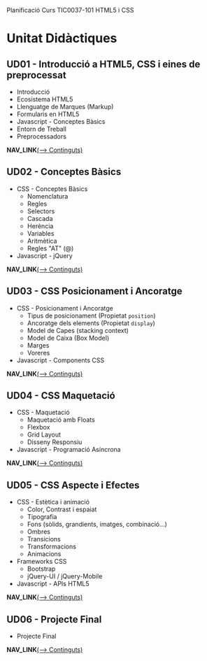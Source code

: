 Planificació Curs TIC0037-101 HTML5 i CSS


Unitat Didàctiques
==================

UD01 - Introducció a HTML5, CSS i eines de preprocessat
-------------------------------------------------------

  * Introducció
  * Ecosistema HTML5
  * Llenguatge de Marques (Markup)
  * Formularis en HTML5
  * Javascript - Conceptes Bàsics
  * Entorn de Treball
  * Preprocessadors

__NAV_LINK__[(⟶  Continguts)](./UD01_Introduccio.html)


UD02 - Conceptes Bàsics
-----------------------

  * CSS - Conceptes Bàsics
    - Nomenclatura
    - Regles
    - Selectors
    - Cascada
    - Herència
    - Variables
    - Aritmètica
    - Regles "AT" (@)
  * Javascript - jQuery

__NAV_LINK__[(⟶   Continguts)](./UD02_CSS_Conceptes_Basics.html)


UD03 - CSS Posicionament i Ancoratge
------------------------------------

  * CSS - Posicionament i Ancoratge
    - Tipus de posicionament (Propietat `position`)
    - Ancoratge dels elements (Propietat `display`)
    - Model de Capes (stacking context)
    - Model de Caixa (Box Model)
    - Marges
    - Voreres
  * Javascript - Components CSS

__NAV_LINK__[(⟶   Continguts)](./UD03_CSS_Posicionament_i_Ancoratge.html)


UD04 - CSS Maquetació
---------------------

  * CSS - Maquetació
    - Maquetació amb Floats
    - Flexbox
    - Grid Layout
    - Disseny Responsiu
  * Javascript - Programació Asíncrona

__NAV_LINK__[(⟶   Continguts)](./UD04_CSS_Maquetacio.html)


UD05 - CSS Aspecte i Efectes
----------------------------

  * CSS - Estètica i animació
    - Color, Contrast i espaiat
    - Tipografia
    - Fons (sòlids, grandients, imatges, combinació...)
    - Ombres
    - Transicions
    - Transformacions
    - Animacions
  * Frameworks CSS
    - Bootstrap
    - jQuery-UI / jQuery-Mobile
  * Javascript - APIs HTML5


__NAV_LINK__[(⟶   Continguts)](./UD05_CSS_Aspecte_i_Efectes.html)


UD06 - Projecte Final
---------------------

  * Projecte Final


__NAV_LINK__[(⟶   Continguts)](./UD06_Projecte_Final.html)


